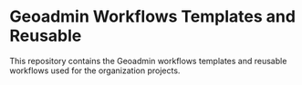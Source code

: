 # Geoadmin Workflows Templates and Reusable

This repository contains the Geoadmin workflows templates and reusable workflows used for the 
organization projects.
